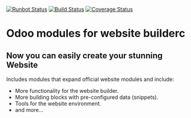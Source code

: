 [![Runbot Status](https://runbot.odoo-community.org/runbot/badge/flat/186/12.0.svg)](https://runbot.odoo-community.org/runbot/repo/github-com-oca-website-186)
[![Build Status](https://travis-ci.org/OCA/website.svg?branch=12.0)](https://travis-ci.org/OCA/website)
[![Coverage Status](https://codecov.io/gh/OCA/website/branch/12.0/graph/badge.svg)](https://codecov.io/gh/OCA/website)

Odoo modules for website builderc
================================
## Now you can easily create your stunning Website ##
Includes modules that expand official website modules and include:

* More functionality for the website builder.
* More building blocks with pre-configured data (snippets).
* Tools for the website environment.
* and more...


